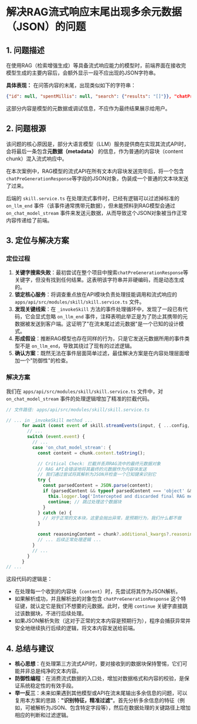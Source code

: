 # 解决RAG流式响应末尾出现多余元数据（JSON）的问题

## 1. 问题描述

在使用RAG（检索增强生成）等具备流式响应能力的模型时，前端界面在接收完模型生成的主要内容后，会额外显示一段不应出现的JSON字符串。

**具体表现：**
在问答内容的末尾，出现类似如下的字符串：
```json
{"id": null, "spentMillis": null, "search": {"results": "[]"}}, "chatPreGenerationResponse": null}
```
这部分内容是模型的元数据或调试信息，不应作为最终结果展示给用户。

## 2. 问题根源

该问题的核心原因是，部分大语言模型（LLM）服务提供商在实现其流式API时，会将最后一条包含**元数据（metadata）** 的信息，作为普通的内容块（content chunk）混入流式响应中。

在本次案例中，RAG模型的流式API在所有文本内容块发送完毕后，将一个包含`chatPreGenerationResponse`等字段的JSON对象，伪装成一个普通的文本块发送了过来。

后端的 `skill.service.ts` 在处理流式事件时，已经有逻辑可以过滤掉标准的 `on_llm_end` 事件（该事件通常携带元数据），但未能预料到RAG模型会通过 `on_chat_model_stream` 事件来发送元数据，从而导致这个JSON对象被当作正常内容传递给了前端。

## 3. 定位与解决方案

### 定位过程
1.  **关键字搜索失败**：最初尝试在整个项目中搜索`chatPreGenerationResponse`等关键字，但没有找到任何结果。这表明该字符串并非硬编码，而是动态生成的。
2.  **锁定核心服务**：将调查重点放在API模块负责处理技能调用和流式响应的 `apps/api/src/modules/skill/skill.service.ts` 文件。
3.  **发现关键线索**：在 `_invokeSkill` 方法的事件处理循环中，发现了一段已有代码，它会显式忽略 `on_llm_end` 事件，注释表明此举正是为了防止其携带的元数据被发送到客户端。这证明了"在流末尾过滤元数据"是一个已知的设计模式。
4.  **形成假设**：推断RAG模型也存在同样的行为，只是它发送元数据所用的事件类型不是 `on_llm_end`，导致其绕过了现有的过滤逻辑。
5.  **确认方案**：既然无法在事件层面简单过滤，最佳解决方案是在内容处理层面增加一个"防御性"的检查。

### 解决方案

我们在 `apps/api/src/modules/skill/skill.service.ts` 文件中，对 `on_chat_model_stream` 事件的处理逻辑增加了精准的拦截代码。

```typescript
// 文件路径: apps/api/src/modules/skill/skill.service.ts

// ... in _invokeSkill method ...
      for await (const event of skill.streamEvents(input, { ...config, version: 'v2' })) {
        // ...
        switch (event.event) {
          // ...
          case 'on_chat_model_stream': {
            const content = chunk.content.toString();

            // Critical Check: 拦截并丢弃RAG流中的最终元数据对象
            // RAG API会错误地将其最终的元数据作为内容块发送
            // 我们通过尝试将其解析为JSON并检查一个已知键来识别它
            try {
              const parsedContent = JSON.parse(content);
              if (parsedContent && typeof parsedContent === 'object' && 'chatPreGenerationResponse' in parsedContent) {
                this.logger.log('Intercepted and discarded final RAG metadata payload.');
                continue; // 跳过处理这个数据块
              }
            } catch (e) {
              // 对于正常的文本块，这里会抛出异常，是预期行为，我们什么都不做
            }

            const reasoningContent = chunk?.additional_kwargs?.reasoning_content?.toString() || '';
            // ... 后续正常处理逻辑 ...
          }
          // ...
        }
      }
// ...
```

这段代码的逻辑是：
- 在处理每一个收到的内容块（`content`）时，先尝试将其作为JSON解析。
- 如果解析成功，并且解析出的对象包含 `chatPreGenerationResponse` 这个特征键，就认定它是我们不想要的元数据。此时，使用 `continue` 关键字直接跳过该数据块，不进行后续处理。
- 如果JSON解析失败（这对于正常的文本内容是预期行为），程序会捕获异常并安全地继续执行后续的逻辑，将文本内容发送给前端。

## 4. 总结与建议

- **核心思想**：在处理第三方流式API时，要对接收到的数据块保持警惕，它们可能并非总是纯净的文本内容。
- **防御性编程**：在消费流式数据的入口处，增加对数据格式和内容的校验，是保证系统稳定性的有效手段。
- **举一反三**：未来如果遇到其他模型或API在流末尾输出多余信息的问题，可以复用本方案的思路：**"识别特征，精准过滤"**。首先分析多余信息的特征（例如，可被解析为JSON、包含特定字段等），然后在数据处理的关键路径上增加相应的判断和过滤逻辑。 